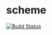 # scheme

[![Build Status](https://travis-ci.org/eduardoacuna/scheme.svg?branch=master)](https://travis-ci.org/eduardoacuna/scheme)
